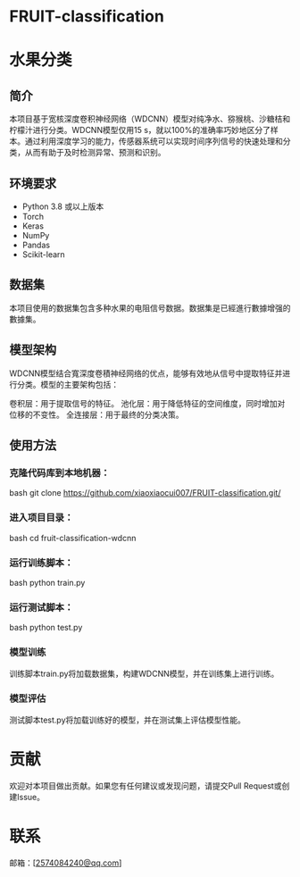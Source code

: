 # FRUIT-classification
# 水果分类

## 简介
本项目基于宽核深度卷积神经网络（WDCNN）模型对纯净水、猕猴桃、沙糖桔和柠檬汁进行分类。WDCNN模型仅用15 s，就以100%的准确率巧妙地区分了样本。通过利用深度学习的能力，传感器系统可以实现时间序列信号的快速处理和分类，从而有助于及时检测异常、预测和识别。

## 环境要求
- Python 3.8 或以上版本
- Torch
- Keras
- NumPy
- Pandas
- Scikit-learn

## 数据集
本项目使用的数据集包含多种水果的电阻信号数据。数据集是已經進行數據增强的數據集。

## 模型架构
WDCNN模型结合寬深度卷積神经网络的优点，能够有效地从信号中提取特征并进行分类。模型的主要架构包括：

卷积层：用于提取信号的特征。
池化层：用于降低特征的空间维度，同时增加对位移的不变性。
全连接层：用于最终的分类决策。
## 使用方法
### 克隆代码库到本地机器：
bash
git clone https://github.com/xiaoxiaocui007/FRUIT-classification.git/
### 进入项目目录：
bash
cd fruit-classification-wdcnn
### 运行训练脚本：
bash
python train.py
### 运行测试脚本：
bash
python test.py
### 模型训练
训练脚本train.py将加载数据集，构建WDCNN模型，并在训练集上进行训练。

### 模型评估
测试脚本test.py将加载训练好的模型，并在测试集上评估模型性能。

# 贡献
欢迎对本项目做出贡献。如果您有任何建议或发现问题，请提交Pull Request或创建Issue。

# 联系
邮箱：[2574084240@qq.com]
